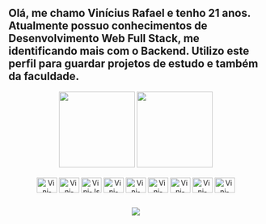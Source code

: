 ## Olá, me chamo Vinícius Rafael e tenho 21 anos. Atualmente possuo conhecimentos de Desenvolvimento Web Full Stack, me identificando mais com o Backend. Utilizo este perfil para guardar projetos de estudo e também da faculdade.
<div align="center">
  <img height="150em" src="https://github-readme-stats.vercel.app/api?username=viniraf&show_icons=true&theme=dark&include_all_commits=true&count_private=true"/>
  <img height="150em" src="https://github-readme-stats.vercel.app/api/top-langs/?username=viniraf&layout=compact&langs_count=7&theme=dark"/>
</div>

<div align="center" style="display: inline_block"><br>
  <img align="center" alt="Vini-HTML" height="30" width="40" src="https://cdn.jsdelivr.net/gh/devicons/devicon/icons/html5/html5-plain.svg">
  <img align="center" alt="Vini-CSS" height="30" width="40" src="https://cdn.jsdelivr.net/gh/devicons/devicon/icons/css3/css3-plain.svg">
  <img align="center" alt="Vini-Js" height="30" width="40" src="https://cdn.jsdelivr.net/gh/devicons/devicon/icons/javascript/javascript-plain.svg">
  <img align="center" alt="Vini-Java" height="30" width="40" src="https://cdn.jsdelivr.net/gh/devicons/devicon/icons/java/java-original.svg">
  <img align="center" alt="Vini-Git" height="30" width="40" src="https://cdn.jsdelivr.net/gh/devicons/devicon/icons/git/git-original.svg">
  <img align="center" alt="Vini-SQL-Sever" height="30" width="40" src="https://cdn.jsdelivr.net/gh/devicons/devicon/icons/microsoftsqlserver/microsoftsqlserver-plain-wordmark.svg">
  <img align="center" alt="Vini-CSharp" height="30" width="40" src="https://cdn.jsdelivr.net/gh/devicons/devicon/icons/csharp/csharp-line.svg">
  <img align="center" alt="Vini-Dot-Net" height="30" width="40" src="https://cdn.jsdelivr.net/gh/devicons/devicon/icons/dotnetcore/dotnetcore-original.svg">
  <img align="center" alt="Vini-Visual-Studio" height="30" width="40" src="https://cdn.jsdelivr.net/gh/devicons/devicon/icons/visualstudio/visualstudio-plain.svg">
</div>

##

<div align="center">
  <a href = "mailto:vrmb.pro@gmail.com"><img src="https://img.shields.io/badge/-Gmail-%23333?style=for-the-badge&logo=gmail&logoColor=white" target="_blank"></a>
</div>
